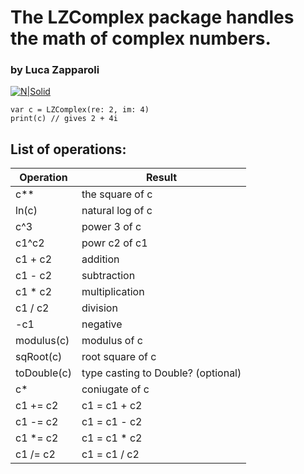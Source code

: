 # The LZComplex package handles the math of complex numbers.
### by Luca Zapparoli

[![N|Solid](https://apps.yourbestsail-science.com/logo/logo9.png)](https://www.yourbestsail-science.com)

```
var c = LZComplex(re: 2, im: 4)
print(c) // gives 2 + 4i
```

## List of operations:

| Operation | Result |
| ------ | ------ |
| c** | the square of c |
| ln(c) | natural log of c |
| c^3 | power 3 of c |
| c1^c2 | powr c2 of c1 |
| c1 + c2 | addition |
| c1 - c2 | subtraction |
| c1 * c2 | multiplication |
| c1 / c2 | division |
| -c1 | negative |
| modulus(c) | modulus of c |
| sqRoot(c) | root square of c |
| toDouble(c) | type casting to Double? (optional) |
| c* | coniugate of c |
| c1 += c2 | c1 = c1 + c2 |
| c1 -= c2 | c1 = c1 - c2 |
| c1 *= c2 | c1 = c1 * c2 |
| c1 /= c2 | c1 = c1 / c2 |

